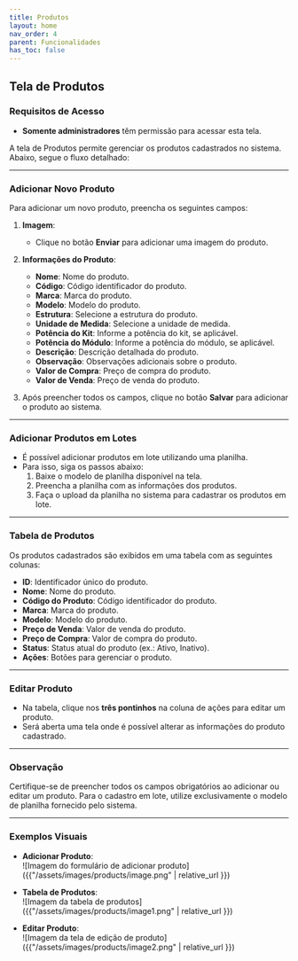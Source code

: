 ```yaml
---
title: Produtos
layout: home
nav_order: 4
parent: Funcionalidades
has_toc: false
---
```


## **Tela de Produtos**

### **Requisitos de Acesso**
- **Somente administradores** têm permissão para acessar esta tela.

A tela de Produtos permite gerenciar os produtos cadastrados no sistema. Abaixo, segue o fluxo detalhado:

---

### **Adicionar Novo Produto**
Para adicionar um novo produto, preencha os seguintes campos:

1. **Imagem**:  
   - Clique no botão **Enviar** para adicionar uma imagem do produto.

2. **Informações do Produto**:  
   - **Nome**: Nome do produto.  
   - **Código**: Código identificador do produto.  
   - **Marca**: Marca do produto.  
   - **Modelo**: Modelo do produto.  
   - **Estrutura**: Selecione a estrutura do produto.  
   - **Unidade de Medida**: Selecione a unidade de medida.  
   - **Potência do Kit**: Informe a potência do kit, se aplicável.  
   - **Potência do Módulo**: Informe a potência do módulo, se aplicável.  
   - **Descrição**: Descrição detalhada do produto.  
   - **Observação**: Observações adicionais sobre o produto.  
   - **Valor de Compra**: Preço de compra do produto.  
   - **Valor de Venda**: Preço de venda do produto.  

3. Após preencher todos os campos, clique no botão **Salvar** para adicionar o produto ao sistema.

---

### **Adicionar Produtos em Lotes**
- É possível adicionar produtos em lote utilizando uma planilha.  
- Para isso, siga os passos abaixo:
  1. Baixe o modelo de planilha disponível na tela.  
  2. Preencha a planilha com as informações dos produtos.  
  3. Faça o upload da planilha no sistema para cadastrar os produtos em lote.

---

### **Tabela de Produtos**
Os produtos cadastrados são exibidos em uma tabela com as seguintes colunas:

- **ID**: Identificador único do produto.  
- **Nome**: Nome do produto.  
- **Código do Produto**: Código identificador do produto.  
- **Marca**: Marca do produto.  
- **Modelo**: Modelo do produto.  
- **Preço de Venda**: Valor de venda do produto.  
- **Preço de Compra**: Valor de compra do produto.  
- **Status**: Status atual do produto (ex.: Ativo, Inativo).  
- **Ações**: Botões para gerenciar o produto.

---

### **Editar Produto**
- Na tabela, clique nos **três pontinhos** na coluna de ações para editar um produto.  
- Será aberta uma tela onde é possível alterar as informações do produto cadastrado.

---

### Observação
Certifique-se de preencher todos os campos obrigatórios ao adicionar ou editar um produto. Para o cadastro em lote, utilize exclusivamente o modelo de planilha fornecido pelo sistema.

---

### Exemplos Visuais
- **Adicionar Produto**:  
  ![Imagem do formulário de adicionar produto]({{"/assets/images/products/image.png" | relative_url }})

- **Tabela de Produtos**:  
  ![Imagem da tabela de produtos]({{"/assets/images/products/image1.png" | relative_url }})

- **Editar Produto**:  
  ![Imagem da tela de edição de produto]({{"/assets/images/products/image2.png" | relative_url }})